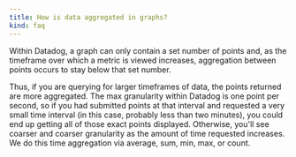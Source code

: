 ```yaml
---
title: How is data aggregated in graphs?
kind: faq
---
```


Within Datadog, a graph can only contain a set number of points and, as the timeframe over which a metric is viewed increases, aggregation between points occurs to stay below that set number.

Thus, if you are querying for larger timeframes of data, the points returned are more aggregated. The max granularity within Datadog is one point per second, so if you had submitted points at that interval and requested a very small time interval (in this case, probably less than two minutes), you could end up getting all of those exact points displayed. Otherwise, you'll see coarser and coarser granularity as the amount of time requested increases. We do this time aggregation via average, sum, min, max, or count.

